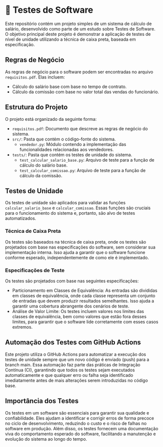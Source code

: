# 🎯 Testes de Software

Este repositório contém um projeto simples de um sistema de cálculo de salário, desenvolvido como parte de um estudo sobre Testes de Software. O objetivo principal deste projeto é demonstrar a aplicação de testes de nível de unidade utilizando a técnica de caixa preta, baseada em especificação.

## Regras de Negócio

As regras de negócio para o software podem ser encontradas no arquivo `requisitos.pdf`. Elas incluem:

- Cálculo do salário base com base no tempo de contrato.
- Cálculo da comissão com base no valor total das vendas do funcionário.

## Estrutura do Projeto

O projeto está organizado da seguinte forma:

- `requisitos.pdf`: Documento que descreve as regras de negócio do sistema.
- `src/`: Pasta que contém o código-fonte do sistema.
  - `vendedor.py`: Módulo contendo a implementação das funcionalidades relacionadas aos vendedores.
- `tests/`: Pasta que contém os testes de unidade do sistema.
  - `test_calcular_salario_base.py`: Arquivo de teste para a função de cálculo do salário base.
  - `test_calcular_comissao.py`: Arquivo de teste para a função de cálculo da comissão.

## Testes de Unidade

Os testes de unidade são aplicados para validar as funções `calcular_salario_base` e `calcular_comissao`. Essas funções são cruciais para o funcionamento do sistema e, portanto, são alvo de testes automatizados.

### Técnica de Caixa Preta

Os testes são baseados na técnica de caixa preta, onde os testes são projetados com base nas especificações do software, sem considerar sua implementação interna. Isso ajuda a garantir que o software funcione conforme esperado, independentemente de como ele é implementado.

### Especificações de Teste

Os testes são projetados com base nas seguintes especificações:

- Particionamento em Classes de Equivalência: As entradas são divididas em classes de equivalência, onde cada classe representa um conjunto de entradas que devem produzir resultados semelhantes. Isso ajuda a garantir uma cobertura abrangente dos cenários de teste.
- Análise de Valor Limite: Os testes incluem valores nos limites das classes de equivalência, bem como valores que estão fora desses limites, para garantir que o software lide corretamente com esses casos extremos.

## Automação dos Testes com GitHub Actions

Este projeto utiliza o GitHub Actions para automatizar a execução dos testes de unidade sempre que um novo código é enviado (push) para a branch main. Essa automação faz parte das práticas de Integração Contínua (CI), garantindo que todos os testes sejam executados automaticamente e que qualquer erro ou falha seja identificado imediatamente antes de mais alterações serem introduzidas no código base.

## Importância dos Testes

Os testes em um software são essenciais para garantir sua qualidade e confiabilidade. Eles ajudam a identificar e corrigir erros de forma precoce no ciclo de desenvolvimento, reduzindo o custo e o risco de falhas no software em produção. Além disso, os testes fornecem uma documentação viva do comportamento esperado do software, facilitando a manutenção e evolução do sistema ao longo do tempo.
